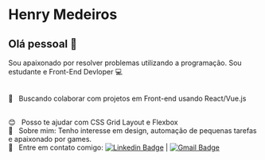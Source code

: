 
<img width="auto" src="">


# Henry Medeiros

## Olá pessoal 👋
Sou apaixonado por resolver problemas utilizando a programação.
Sou estudante e Front-End Devloper :computer:

 <br/> :purple_heart: &nbsp; Buscando colaborar com projetos em Front-end usando React/Vue.js
 
 <br/> :blush: &nbsp; Posso te ajudar com CSS Grid Layout e Flexbox
 <br/> 💬  &nbsp; Sobre mim: Tenho interesse em design, automação de pequenas tarefas e apaixonado por games.
 <br/> :email: &nbsp; Entre em contato comigo: [![Linkedin Badge](https://img.shields.io/badge/-HenryMedeiros-blue?style=flat-square&logo=Linkedin&logoColor=white&link=https://www.linkedin.com/in/henry-medeiros77/)](https://www.linkedin.com/in/henry-medeiros77/) 
| 
[![Gmail Badge](https://img.shields.io/badge/-henrymedeiros77@gmail.com-c14438?style=flat-square&logo=Gmail&logoColor=white&link=mailto:henrymedeiros77@gmail.com)](mailto:henrymedeiros77@gmail.com)

